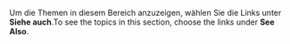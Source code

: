 <span data-ttu-id="e6de7-101">Um die Themen in diesem Bereich anzuzeigen, wählen Sie die Links unter **Siehe auch**.</span><span class="sxs-lookup"><span data-stu-id="e6de7-101">To see the topics in this section, choose the links under **See Also**.</span></span>